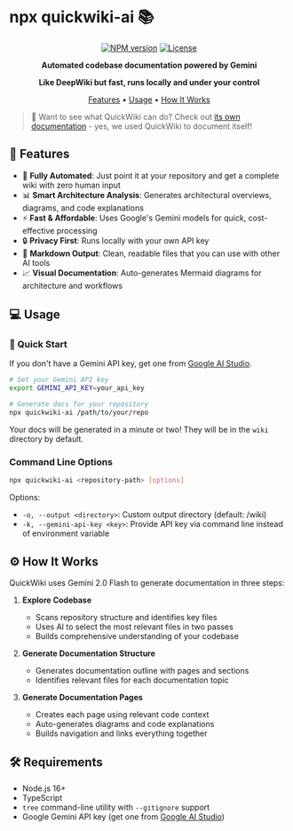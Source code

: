 # npx quickwiki-ai 📚

<div align="center">

[![NPM version](https://img.shields.io/npm/v/quickwiki-ai.svg)](https://www.npmjs.com/package/quickwiki-ai)
[![License](https://img.shields.io/badge/license-MIT-blue.svg)](LICENSE)

**Automated codebase documentation powered by Gemini**

**Like DeepWiki but fast, runs locally and under your control**

[Features](#-features) • [Usage](#-usage) • [How It Works](#-how-it-works)

</div>

> 🤔 Want to see what QuickWiki can do? Check out [its own documentation](https://github.com/CartographAI/quickwiki/blob/master/wiki/index.md) - yes, we used QuickWiki to document itself!

## 🚀 Features

- 🤖 **Fully Automated**: Just point it at your repository and get a complete wiki with zero human input
- 📊 **Smart Architecture Analysis**: Generates architectural overviews, diagrams, and code explanations
- ⚡ **Fast & Affordable**: Uses Google's Gemini models for quick, cost-effective processing
- 🔒 **Privacy First**: Runs locally with your own API key
- 📝 **Markdown Output**: Clean, readable files that you can use with other AI tools
- 📈 **Visual Documentation**: Auto-generates Mermaid diagrams for architecture and workflows

## 💻 Usage

### 🏃 Quick Start

If you don't have a Gemini API key, get one from [Google AI Studio](https://aistudio.google.com/app/apikey).

```bash
# Set your Gemini API key
export GEMINI_API_KEY=your_api_key

# Generate docs for your repository
npx quickwiki-ai /path/to/your/repo
```

Your docs will be generated in a minute or two! They will be in the `wiki` directory by default.

### Command Line Options

```bash
npx quickwiki-ai <repository-path> [options]
```

Options:

- `-o, --output <directory>`: Custom output directory (default: <repository-path>/wiki)
- `-k, --gemini-api-key <key>`: Provide API key via command line instead of environment variable

## ⚙️ How It Works

QuickWiki uses Gemini 2.0 Flash to generate documentation in three steps:

1. **Explore Codebase**

   - Scans repository structure and identifies key files
   - Uses AI to select the most relevant files in two passes
   - Builds comprehensive understanding of your codebase

2. **Generate Documentation Structure**

   - Generates documentation outline with pages and sections
   - Identifies relevant files for each documentation topic

3. **Generate Documentation Pages**
   - Creates each page using relevant code context
   - Auto-generates diagrams and code explanations
   - Builds navigation and links everything together

## 🛠️ Requirements

- Node.js 16+
- TypeScript
- `tree` command-line utility with `--gitignore` support
- Google Gemini API key (get one from [Google AI Studio](https://aistudio.google.com/app/apikey))

